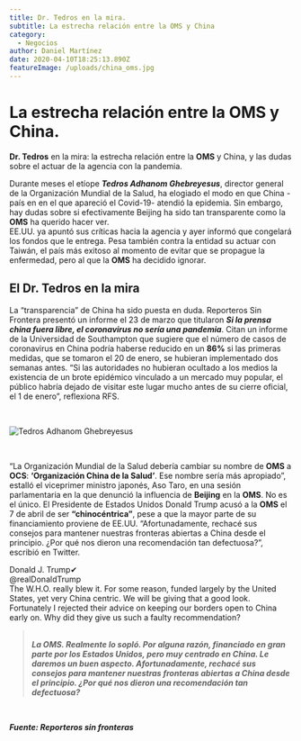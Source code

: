 ```yaml
---
title: Dr. Tedros en la mira.
subtitle: La estrecha relación entre la OMS y China
category:
  - Negocios
author: Daniel Martínez
date: 2020-04-10T18:25:13.890Z
featureImage: /uploads/china_oms.jpg
---
```

# La estrecha relación entre la OMS y China.

**Dr. Tedros** en la mira: la estrecha relación entre la **OMS** y China, y las dudas sobre el actuar de la agencia con la pandemia.

Durante meses el etíope ***Tedros Adhanom Ghebreyesus***, director general de la Organización Mundial de la Salud, ha elogiado el modo en que China -país en en el que apareció el Covid-19- atendió la epidemia. Sin embargo, hay dudas sobre si efectivamente Beijing ha sido tan transparente como la **OMS** ha querido hacer ver.\
EE.UU. ya apuntó sus críticas hacia la agencia y ayer informó que congelará los fondos que le entrega. Pesa también contra la entidad su actuar con Taiwán, el país más exitoso al momento de evitar que se propague la enfermedad, pero al que la **OMS** ha decidido ignorar.

## El Dr. Tedros en la mira

La “transparencia” de China ha sido puesta en duda. Reporteros Sin Frontera presentó un informe el 23 de marzo que titularon ***Si la prensa china fuera libre, el coronavirus no sería una pandemia***. Citan un informe de la Universidad de Southampton que sugiere que el número de casos de coronavirus en China podría haberse reducido en un **86%** si las primeras medidas, que se tomaron el 20 de enero, se hubieran implementado dos semanas antes. “Si las autoridades no hubieran ocultado a los medios la existencia de un brote epidémico vinculado a un mercado muy popular, el público habría dejado de visitar este lugar mucho antes de su cierre oficial, el 1 de enero”, reflexiona RFS.

<br>

![Tedros Adhanom Ghebreyesus](/uploads/oms.png "Tedros Adhanom Ghebreyesus")

<br>

“La Organización Mundial de la Salud debería cambiar su nombre de **OMS** a **OCS**: **‘Organización China de la Salud’**. Ese nombre sería más apropiado”, estalló el viceprimer ministro japonés, Aso Taro, en una sesión parlamentaria en la que denunció la influencia de **Beijing** en la **OMS**. No es el único. El Presidente de Estados Unidos Donald Trump acusó a la **OMS** el 7 de abril de ser **“chinocéntrica”**, pese a que la mayor parte de su financiamiento proviene de EE.UU. “Afortunadamente, rechacé sus consejos para mantener nuestras fronteras abiertas a China desde el principio. ¿Por qué nos dieron una recomendación tan defectuosa?”, escribió en Twitter.

Donald J. Trump✔\
@realDonaldTrump\
The W.H.O. really blew it. For some reason, funded largely by the United States, yet very China centric. We will be giving that a good look. Fortunately I rejected their advice on keeping our borders open to China early on. Why did they give us such a faulty recommendation?

> \
> ***La OMS. Realmente lo sopló. Por alguna razón, financiado en gran parte por los Estados Unidos, pero muy centrado en China. Le daremos un buen aspecto. Afortunadamente, rechacé sus consejos para mantener nuestras fronteras abiertas a China desde el principio. ¿Por qué nos dieron una recomendación tan defectuosa?***

***<br>***

***Fuente: Reporteros sin fronteras***

[](https://www.facebook.com/marvicom.live/photos/pcb.130480175225103/130480108558443/?type=3&__tn__=HH-R&eid=ARC6h5mmX1cfr_QANV7jehbgcEZJVdCK6O45wOSS3nKumAxvpXQsa7BFK0Tcin7Q5TF7379mcrfNmJfG&__xts__%5B0%5D=68.ARDfM857ZDwdQ_oM4jcyZrc6Wec_AhrA3Pw7iotnx7bvjChS1dH-TSUVULnSvjrecxI9W_1DXriR4BGYX8R1IxaR-ycZ5gNDuoxSdHfc91FcTPBMta1F99aeYTelLGopcv2zzlvtrdp1mjdLiiJK3C99LDIuMHfdlxpRWXkGc2AlfeElWQFVL2zuq96u1l_kDayCcb6Uf2IeMWRvVKp4GEB6xDk4wFK3oW2FPqyw5gA6hJ9FqO8G8YGL9U8PhHXUYjp5HNo9UPvH2MAVkdIhIHn30NiK5FfcmoBC84NEnnh4aUYz4PmAVPNfxv1WUxWah6ICB3guv8nCY8Uf--s9xeM)